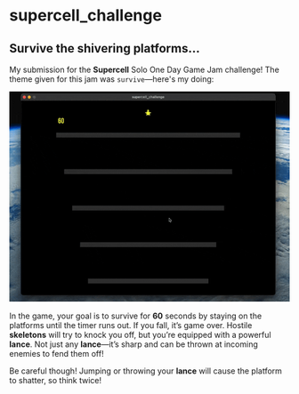 # supercell_challenge

## Survive the shivering platforms...

My submission for the **Supercell** Solo One Day Game Jam challenge! The theme given for this jam was ```survive```—here's my doing:

![](media/supercell_challenge.gif)

In the game, your goal is to survive for **60** seconds by staying on the platforms until the timer runs out. If you fall, it’s game over. Hostile **skeletons** will try to knock you off, but you’re equipped with a powerful **lance**. Not just any **lance**—it’s sharp and can be thrown at incoming enemies to fend them off!

Be careful though! Jumping or throwing your **lance** will cause the platform to shatter, so think twice!
